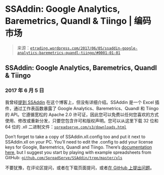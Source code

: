 <!--yml

分类：未分类

日期：2024 年 5 月 12 日 19:29:41

-->

# SSAddin: Google Analytics, Baremetrics, Quandl & Tiingo | 编码市场

> 来源：[`etrading.wordpress.com/2017/06/05/ssaddin-google-analytics-baremetrics-quandl-tiingo/#0001-01-01`](https://etrading.wordpress.com/2017/06/05/ssaddin-google-analytics-baremetrics-quandl-tiingo/#0001-01-01)

## SSAddin: Google Analytics, Baremetrics, Quandl & Tiingo

### 2017 年 6 月 5 日

我曾经[提到 SSAddin](https://etrading.wordpress.com/2016/05/26/threading-is-hard-tiingo-iex-ssaddin/) 在这个博客上，但没有详细介绍。SSAddin 是一个 Excel 插件，通过工作表函数暴露了 Google Analytics、Baremetrics、Quandl 和 Tiingo 的 API。它遵循宽松的 Apache 2.0 许可证，因此您可以免费以任何您喜欢的方式使用、修改或重新分发，只要您包含许可和版权声明。您可以从这里下载 32 位和 64 位的 .xll 二进制文件：[`spreadserve.com/s3/downloads.html`](http://spreadserve.com/s3/downloads.html)

Don’t forget to take a copy of SSAddin.xll.config too and put it next to SSAddin.xll on your PC. You’ll need to edit the .config to add your license keys for Google, Baremetrics, Quandl and Tiingo. There’s [documentation here](https://spreadserve-addin.readthedocs.io/en/latest/index.html), but I suggest you start by playing with example spreadsheets from GitHub: [`github.com/SpreadServe/SSAddin/tree/master/xls`](https://github.com/SpreadServe/SSAddin/tree/master/xls)

不要犹豫，在评论区提问，或者在下载页面提问，或者[在 GitHub 上提出问题](https://github.com/SpreadServe/SSAddin/issues)。
